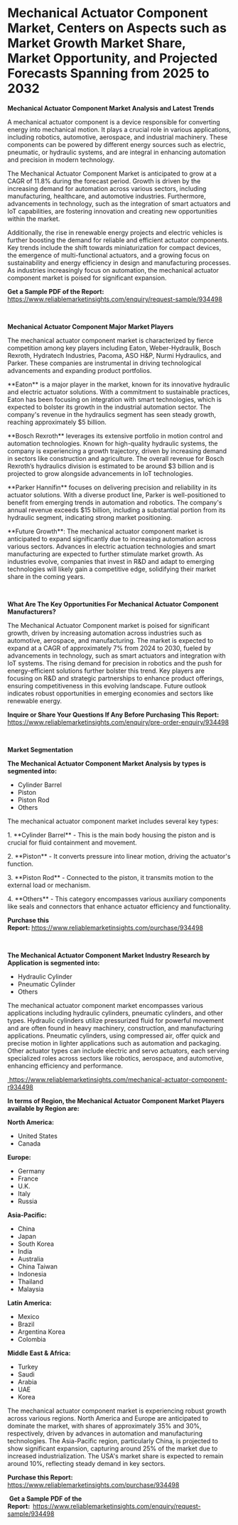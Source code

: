 <p><h1>Mechanical Actuator Component Market, Centers on Aspects such as Market Growth Market Share, Market Opportunity, and Projected Forecasts Spanning from 2025 to 2032</h1></p><p><strong>Mechanical Actuator Component Market Analysis and Latest Trends</strong></p>
<p><p>A mechanical actuator component is a device responsible for converting energy into mechanical motion. It plays a crucial role in various applications, including robotics, automotive, aerospace, and industrial machinery. These components can be powered by different energy sources such as electric, pneumatic, or hydraulic systems, and are integral in enhancing automation and precision in modern technology.</p><p>The Mechanical Actuator Component Market is anticipated to grow at a CAGR of 11.8% during the forecast period. Growth is driven by the increasing demand for automation across various sectors, including manufacturing, healthcare, and automotive industries. Furthermore, advancements in technology, such as the integration of smart actuators and IoT capabilities, are fostering innovation and creating new opportunities within the market. </p><p>Additionally, the rise in renewable energy projects and electric vehicles is further boosting the demand for reliable and efficient actuator components. Key trends include the shift towards miniaturization for compact devices, the emergence of multi-functional actuators, and a growing focus on sustainability and energy efficiency in design and manufacturing processes. As industries increasingly focus on automation, the mechanical actuator component market is poised for significant expansion.</p></p>
<p><strong>Get a Sample PDF of the Report:&nbsp;</strong> <a href="https://www.reliablemarketinsights.com/enquiry/request-sample/934498?utm_campaign=3352&utm_medium=2&utm_source=Github&utm_content=ia&utm_term=18042025&utm_id=mechanical-actuator-component">https://www.reliablemarketinsights.com/enquiry/request-sample/934498</a></p>
<p>&nbsp;</p>
<p><strong>Mechanical Actuator Component Major Market Players</strong></p>
<p><p>The mechanical actuator component market is characterized by fierce competition among key players including Eaton, Weber-Hydraulik, Bosch Rexroth, Hydratech Industries, Pacoma, ASO H&P, Nurmi Hydraulics, and Parker. These companies are instrumental in driving technological advancements and expanding product portfolios.</p><p>**Eaton** is a major player in the market, known for its innovative hydraulic and electric actuator solutions. With a commitment to sustainable practices, Eaton has been focusing on integration with smart technologies, which is expected to bolster its growth in the industrial automation sector. The company's revenue in the hydraulics segment has seen steady growth, reaching approximately $5 billion.</p><p>**Bosch Rexroth** leverages its extensive portfolio in motion control and automation technologies. Known for high-quality hydraulic systems, the company is experiencing a growth trajectory, driven by increasing demand in sectors like construction and agriculture. The overall revenue for Bosch Rexroth’s hydraulics division is estimated to be around $3 billion and is projected to grow alongside advancements in IoT technologies.</p><p>**Parker Hannifin** focuses on delivering precision and reliability in its actuator solutions. With a diverse product line, Parker is well-positioned to benefit from emerging trends in automation and robotics. The company's annual revenue exceeds $15 billion, including a substantial portion from its hydraulic segment, indicating strong market positioning.</p><p>**Future Growth**: The mechanical actuator component market is anticipated to expand significantly due to increasing automation across various sectors. Advances in electric actuation technologies and smart manufacturing are expected to further stimulate market growth. As industries evolve, companies that invest in R&D and adapt to emerging technologies will likely gain a competitive edge, solidifying their market share in the coming years.</p></p>
<p>&nbsp;</p>
<p><strong>What Are The Key Opportunities For Mechanical Actuator Component Manufacturers?</strong></p>
<p><p>The Mechanical Actuator Component market is poised for significant growth, driven by increasing automation across industries such as automotive, aerospace, and manufacturing. The market is expected to expand at a CAGR of approximately 7% from 2024 to 2030, fueled by advancements in technology, such as smart actuators and integration with IoT systems. The rising demand for precision in robotics and the push for energy-efficient solutions further bolster this trend. Key players are focusing on R&D and strategic partnerships to enhance product offerings, ensuring competitiveness in this evolving landscape. Future outlook indicates robust opportunities in emerging economies and sectors like renewable energy.</p></p>
<p><strong>Inquire or Share Your Questions If Any Before Purchasing This Report:</strong> <a href="https://www.reliablemarketinsights.com/enquiry/pre-order-enquiry/934498?utm_campaign=3352&utm_medium=2&utm_source=Github&utm_content=ia&utm_term=18042025&utm_id=mechanical-actuator-component">https://www.reliablemarketinsights.com/enquiry/pre-order-enquiry/934498</a></p>
<p>&nbsp;</p>
<p><strong>Market Segmentation</strong></p>
<p><strong>The Mechanical Actuator Component Market Analysis by types is segmented into:</strong></p>
<p><ul><li>Cylinder Barrel</li><li>Piston</li><li>Piston Rod</li><li>Others</li></ul></p>
<p><p>The mechanical actuator component market includes several key types: </p><p>1. **Cylinder Barrel** - This is the main body housing the piston and is crucial for fluid containment and movement. </p><p>2. **Piston** - It converts pressure into linear motion, driving the actuator's function. </p><p>3. **Piston Rod** - Connected to the piston, it transmits motion to the external load or mechanism. </p><p>4. **Others** - This category encompasses various auxiliary components like seals and connectors that enhance actuator efficiency and functionality.</p></p>
<p><strong>Purchase this Report:&nbsp;</strong><a href="https://www.reliablemarketinsights.com/purchase/934498?utm_campaign=3352&utm_medium=2&utm_source=Github&utm_content=ia&utm_term=18042025&utm_id=mechanical-actuator-component">https://www.reliablemarketinsights.com/purchase/934498</a></p>
<p>&nbsp;</p>
<p><strong>The Mechanical Actuator Component Market Industry Research by Application is segmented into:</strong></p>
<p><ul><li>Hydraulic Cylinder</li><li>Pneumatic Cylinder</li><li>Others</li></ul></p>
<p><p>The mechanical actuator component market encompasses various applications including hydraulic cylinders, pneumatic cylinders, and other types. Hydraulic cylinders utilize pressurized fluid for powerful movement and are often found in heavy machinery, construction, and manufacturing applications. Pneumatic cylinders, using compressed air, offer quick and precise motion in lighter applications such as automation and packaging. Other actuator types can include electric and servo actuators, each serving specialized roles across sectors like robotics, aerospace, and automotive, enhancing efficiency and performance.</p></p>
<p><a href="https://www.reliablemarketinsights.com/mechanical-actuator-component-r934498?utm_campaign=3352&utm_medium=2&utm_source=Github&utm_content=ia&utm_term=18042025&utm_id=mechanical-actuator-component">&nbsp;https://www.reliablemarketinsights.com/mechanical-actuator-component-r934498</a></p>
<p><strong>In terms of Region, the Mechanical Actuator Component Market Players available by Region are:</strong></p>
<p>
    <p> <strong> North America: </strong>
        <ul>
            <li>United States</li>
            <li>Canada</li>
        </ul>
        </p> 
    <p> <strong> Europe: </strong>
        <ul>
            <li>Germany</li>
            <li>France</li>
            <li>U.K.</li>
            <li>Italy</li>
            <li>Russia</li>
        </ul>
        </p> 
    <p> <strong> Asia-Pacific: </strong>
        <ul>
            <li>China</li>
            <li>Japan</li>
            <li>South Korea</li>
            <li>India</li>
            <li>Australia</li>
            <li>China Taiwan</li>
            <li>Indonesia</li>
            <li>Thailand</li>
            <li>Malaysia</li>
        </ul>
        </p> 
    <p> <strong> Latin America: </strong>
        <ul>
            <li>Mexico</li>
            <li>Brazil</li>
            <li>Argentina Korea</li>
            <li>Colombia</li>
        </ul>
        </p> 
    <p> <strong> Middle East & Africa: </strong>
        <ul>
            <li>Turkey</li>
            <li>Saudi</li>
            <li>Arabia</li>
            <li>UAE</li>
            <li>Korea</li>
        </ul>
    </p>
    </p>
<p><p>The mechanical actuator component market is experiencing robust growth across various regions. North America and Europe are anticipated to dominate the market, with shares of approximately 35% and 30%, respectively, driven by advances in automation and manufacturing technologies. The Asia-Pacific region, particularly China, is projected to show significant expansion, capturing around 25% of the market due to increased industrialization. The USA's market share is expected to remain around 10%, reflecting steady demand in key sectors.</p></p>
<p><strong>Purchase this Report: </strong><a href="https://www.reliablemarketinsights.com/purchase/934498?utm_campaign=3352&utm_medium=2&utm_source=Github&utm_content=ia&utm_term=18042025&utm_id=mechanical-actuator-component">https://www.reliablemarketinsights.com/purchase/934498</a></p>
<p>&nbsp;<strong>Get a Sample PDF of the Report:&nbsp;&nbsp;</strong><a href="https://www.reliablemarketinsights.com/enquiry/request-sample/934498?utm_campaign=3352&utm_medium=2&utm_source=Github&utm_content=ia&utm_term=18042025&utm_id=mechanical-actuator-component">https://www.reliablemarketinsights.com/enquiry/request-sample/934498</a></p>
<p><strong></strong></p>
<p><p></p><p></p><p></p></p>